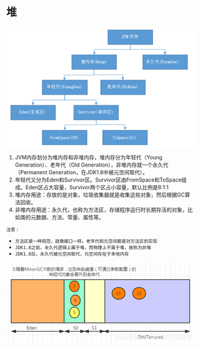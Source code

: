# 堆



![24b82894484594fdd42be6f5bbf322a4](https://raw.githubusercontent.com/pickices/Typora/master/image/20210614201347.png)

1. JVM内存划分为堆内存和非堆内存，堆内存分为年轻代（Young Generation）、老年代（Old Generation），非堆内存就一个永久代（Permanent Generation，在JDK1.8中被元空间取代）。
2. 年轻代又分为Eden和Survivor区。Survivor区由FromSpace和ToSpace组成。Eden区占大容量，Survivor两个区占小容量，默认比例是8:1:1
3. 堆内存用途：存放的是对象，垃圾收集器就是收集这些对象，然后根据GC算法回收。
4. 非堆内存用途：永久代，也称为方法区，存储程序运行时长期存活的对象，比如类的元数据、方法、常量、属性等。

`注意：`

- `方法区是一种规范，就像接口一样。老年代和元空间都是对方法区的实现`
- `JDK1.8之前，永久代逻辑上属于堆，而物理上不属于堆，故称为非堆`
- `JDK1.8后，永久代被元空间取代，元空间存在于本地内存`



![5e67c64bf0998cd53b483778a60af7fe](https://raw.githubusercontent.com/pickices/Typora/master/image/20210614201353.png)
